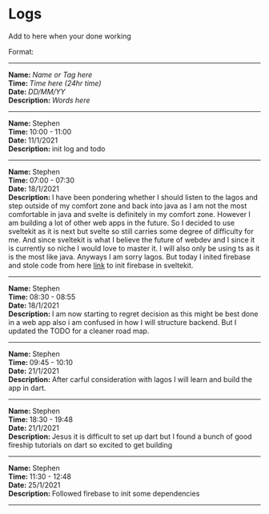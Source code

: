 # Logs

Add to here when your done working

Format:

<hr>
<strong>Name: </strong><em>Name or Tag here</em> 
<br>
<strong>Time: </strong>  <em>Time here (24hr time)</em> 
<br>
<strong>Date: </strong>  <em>DD/MM/YY</em> 
<br>
<strong>Description: </strong> <em>Words here</em>

<hr>

<strong>Name: </strong> Stephen
<br>
<strong>Time: </strong> 10:00 - 11:00
<br>
<strong>Date: </strong> 11/1/2021
<br>
<strong>Description: </strong> init log and todo

<hr>

<strong>Name: </strong> Stephen
<br>
<strong>Time: </strong> 07:00 - 07:30
<br>
<strong>Date: </strong> 18/1/2021
<br>
<strong>Description: </strong> I have been pondering whether I should listen to the lagos and step outside of my comfort zone and back into java as I am not the most comfortable in java and svelte is definitely in my comfort zone. However I am building a lot of other web apps in the future. So I decided to use sveltekit as it is next but svelte so still carries some degree of difficulty for me. And since sveltekit is what I believe the future of webdev and I since it is currently so niche I would love to master it. I will also only be using ts as it is the most like java. Anyways I am sorry lagos. But today I inited firebase and stole code from here [link](https://github.com/CaptainCodeman/sveltekit-example) to init firebase in sveltekit.

<hr>

<strong>Name: </strong> Stephen
<br>
<strong>Time: </strong> 08:30 - 08:55
<br>
<strong>Date: </strong> 18/1/2021
<br>
<strong>Description: </strong> I am now starting to regret decision as this might be best done in a web app also i am confused in how I will structure backend. But I updated the TODO for a cleaner road map.

<hr>

<strong>Name: </strong> Stephen
<br>
<strong>Time: </strong> 09:45 - 10:10
<br>
<strong>Date: </strong> 21/1/2021
<br>
<strong>Description: </strong> After carful consideration with lagos I will learn and build the app in dart.

<hr>

<strong>Name: </strong> Stephen
<br>
<strong>Time: </strong> 18:30 - 19:48
<br>
<strong>Date: </strong> 21/1/2021
<br>
<strong>Description: </strong> Jesus it is difficult to set up dart but I found a bunch of good fireship tutorials on dart so excited to get building

<hr>

<strong>Name: </strong> Stephen
<br>
<strong>Time: </strong> 11:30 - 12:48
<br>
<strong>Date: </strong> 25/1/2021
<br>
<strong>Description: </strong> Followed firebase to init some dependencies

<hr>
